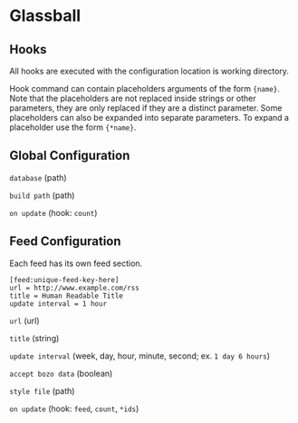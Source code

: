 Glassball
=========

Hooks
-----

All hooks are executed with the configuration location is working directory.

Hook command can contain placeholders arguments of the form `{name}`. Note that the placeholders are not replaced inside strings or other parameters, they are only replaced if they are a distinct parameter. Some placeholders can also be expanded into separate parameters. To expand a placeholder use the form `{*name}`.


Global Configuration
--------------------

`database` (path)

`build path` (path)

`on update` (hook: `count`)


Feed Configuration
------------------

Each feed has its own feed section.

    [feed:unique-feed-key-here]
    url = http://www.example.com/rss
    title = Human Readable Title
    update interval = 1 hour


`url` (url)

`title` (string)

`update interval` (week, day, hour, minute, second; ex. `1 day 6 hours`)

`accept bozo data` (boolean)

`style file` (path)

`on update` (hook: `feed`, `count`, `*ids`)
